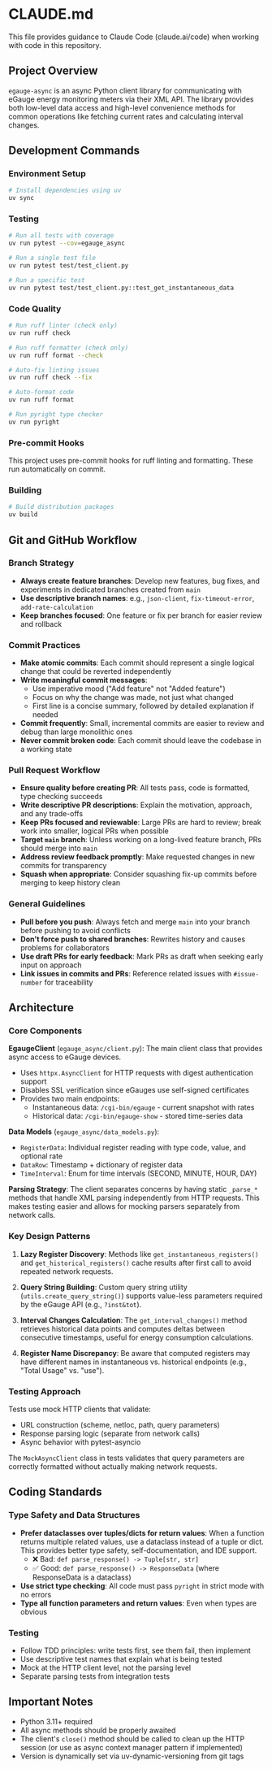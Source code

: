 # CLAUDE.md

This file provides guidance to Claude Code (claude.ai/code) when working with code in this repository.

## Project Overview

`egauge-async` is an async Python client library for communicating with eGauge energy monitoring meters via their XML API. The library provides both low-level data access and high-level convenience methods for common operations like fetching current rates and calculating interval changes.

## Development Commands

### Environment Setup
```bash
# Install dependencies using uv
uv sync
```

### Testing
```bash
# Run all tests with coverage
uv run pytest --cov=egauge_async

# Run a single test file
uv run pytest test/test_client.py

# Run a specific test
uv run pytest test/test_client.py::test_get_instantaneous_data
```

### Code Quality
```bash
# Run ruff linter (check only)
uv run ruff check

# Run ruff formatter (check only)
uv run ruff format --check

# Auto-fix linting issues
uv run ruff check --fix

# Auto-format code
uv run ruff format

# Run pyright type checker
uv run pyright
```

### Pre-commit Hooks
This project uses pre-commit hooks for ruff linting and formatting. These run automatically on commit.

### Building
```bash
# Build distribution packages
uv build
```

## Git and GitHub Workflow

### Branch Strategy

- **Always create feature branches**: Develop new features, bug fixes, and experiments in dedicated branches created from `main`
- **Use descriptive branch names**: e.g., `json-client`, `fix-timeout-error`, `add-rate-calculation`
- **Keep branches focused**: One feature or fix per branch for easier review and rollback

### Commit Practices

- **Make atomic commits**: Each commit should represent a single logical change that could be reverted independently
- **Write meaningful commit messages**:
  - Use imperative mood ("Add feature" not "Added feature")
  - Focus on why the change was made, not just what changed
  - First line is a concise summary, followed by detailed explanation if needed
- **Commit frequently**: Small, incremental commits are easier to review and debug than large monolithic ones
- **Never commit broken code**: Each commit should leave the codebase in a working state

### Pull Request Workflow

- **Ensure quality before creating PR**: All tests pass, code is formatted, type checking succeeds
- **Write descriptive PR descriptions**: Explain the motivation, approach, and any trade-offs
- **Keep PRs focused and reviewable**: Large PRs are hard to review; break work into smaller, logical PRs when possible
- **Target `main` branch**: Unless working on a long-lived feature branch, PRs should merge into `main`
- **Address review feedback promptly**: Make requested changes in new commits for transparency
- **Squash when appropriate**: Consider squashing fix-up commits before merging to keep history clean

### General Guidelines

- **Pull before you push**: Always fetch and merge `main` into your branch before pushing to avoid conflicts
- **Don't force push to shared branches**: Rewrites history and causes problems for collaborators
- **Use draft PRs for early feedback**: Mark PRs as draft when seeking early input on approach
- **Link issues in commits and PRs**: Reference related issues with `#issue-number` for traceability

## Architecture

### Core Components

**EgaugeClient** (`egauge_async/client.py`): The main client class that provides async access to eGauge devices.
- Uses `httpx.AsyncClient` for HTTP requests with digest authentication support
- Disables SSL verification since eGauges use self-signed certificates
- Provides two main endpoints:
  - Instantaneous data: `/cgi-bin/egauge` - current snapshot with rates
  - Historical data: `/cgi-bin/egauge-show` - stored time-series data

**Data Models** (`egauge_async/data_models.py`):
- `RegisterData`: Individual register reading with type code, value, and optional rate
- `DataRow`: Timestamp + dictionary of register data
- `TimeInterval`: Enum for time intervals (SECOND, MINUTE, HOUR, DAY)

**Parsing Strategy**: The client separates concerns by having static `_parse_*` methods that handle XML parsing independently from HTTP requests. This makes testing easier and allows for mocking parsers separately from network calls.

### Key Design Patterns

1. **Lazy Register Discovery**: Methods like `get_instantaneous_registers()` and `get_historical_registers()` cache results after first call to avoid repeated network requests.

2. **Query String Building**: Custom query string utility (`utils.create_query_string()`) supports value-less parameters required by the eGauge API (e.g., `?inst&tot`).

3. **Interval Changes Calculation**: The `get_interval_changes()` method retrieves historical data points and computes deltas between consecutive timestamps, useful for energy consumption calculations.

4. **Register Name Discrepancy**: Be aware that computed registers may have different names in instantaneous vs. historical endpoints (e.g., "Total Usage" vs. "use").

### Testing Approach

Tests use mock HTTP clients that validate:
- URL construction (scheme, netloc, path, query parameters)
- Response parsing logic (separate from network calls)
- Async behavior with pytest-asyncio

The `MockAsyncClient` class in tests validates that query parameters are correctly formatted without actually making network requests.

## Coding Standards

### Type Safety and Data Structures

- **Prefer dataclasses over tuples/dicts for return values**: When a function returns multiple related values, use a dataclass instead of a tuple or dict. This provides better type safety, self-documentation, and IDE support.
  - ❌ Bad: `def parse_response() -> Tuple[str, str]`
  - ✅ Good: `def parse_response() -> ResponseData` (where ResponseData is a dataclass)
- **Use strict type checking**: All code must pass `pyright` in strict mode with no errors
- **Type all function parameters and return values**: Even when types are obvious

### Testing

- Follow TDD principles: write tests first, see them fail, then implement
- Use descriptive test names that explain what is being tested
- Mock at the HTTP client level, not the parsing level
- Separate parsing tests from integration tests

## Important Notes

- Python 3.11+ required
- All async methods should be properly awaited
- The client's `close()` method should be called to clean up the HTTP session (or use as async context manager pattern if implemented)
- Version is dynamically set via uv-dynamic-versioning from git tags
